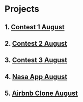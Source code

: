 # Projects

## 1. [Contest 1 August](https://gaurav-singh-panwar.github.io/AccioJob/Frontend-3/Contest-1/)
## 2. [Contest 2 August](https://gaurav-singh-panwar.github.io/AccioJob/Frontend-3/Contest-2/)
## 3. [Contest 3 August](https://gaurav-singh-panwar.github.io/AccioJob/Frontend-3/Contest-3/)
## 4. [Nasa App August](https://gaurav-singh-panwar.github.io/AccioJob/Frontend-3/Nasa-App/)
## 5. [Airbnb Clone August](https://gaurav-singh-panwar.github.io/AccioJob/Frontend-3/Airbnb-Clone/)
